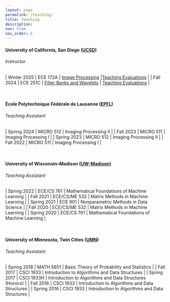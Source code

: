 ```yaml
---
layout: page
permalink: /teaching/
title: Teaching
description:
nav: true
nav_order: 6
---
```


#### University of California, San Diego ([UCSD](https://ucsd.edu/))

###### _Instructor_

| Winter 2025 | ECE 172A | [Image Processing](/172a/) |[Teaching Evaluations](/assets/pdf/evals/ece172a-wi25.pdf) |
| Fall 2024 | ECE 251C | [Filter Banks and Wavelets](/251c/) | [Teaching Evaluations](/assets/pdf/evals/ece251c-fa24.pdf) |

<br>

#### École Polytechnique Fédérale de Lausanne ([EPFL](https://www.epfl.ch/en/))

###### _Teaching Assistant_

| Spring 2024 | MICRO 512 | Imaging Processing II |
| Fall 2023 | MICRO 511 | Imaging Processing I |
| Spring 2023 | MICRO 512 | Imaging Processing II |
| Fall 2022 | MICRO 511 | Imaging Processing I |

<br>

#### University of Wisconsin&ndash;Madison ([UW&ndash;Madison](https://www.wisc.edu/))

###### _Teaching Assistant_

| Spring 2022 | ECE/CS 761 | Mathematical Foundations of Machine Learning |
| Fall 2021 | ECE/CS/ME 532 | Matrix Methods in Machine Learning |
| Spring 2021 | ECE 901 | Nonparametric Methods in Data Science |
| Fall 2020 | ECE/CS/ME 532 | Matrix Methods in Machine Learning |
| Spring 2020 | ECE/CS 761 | Mathematical Foundations of Machine Learning |

<br>

#### University of Minnesota, Twin Cities ([UMN](https://twin-cities.umn.edu/))

###### _Teaching Assistant_

| Spring 2018 | MATH 5651 | Basic Theory of Probability and Statistics |
| Fall 2017 | CSCI 1933 | Introduction to Algorithms and Data Structures |
| Spring 2017 | CSCI 1933H | Introduction to Algorithms and Data Structures (Honors) |
| Fall 2016 | CSCI 1933 | Introduction to Algorithms and Data Structures |
| Spring 2016 | CSCI 1933 | Introduction to Algorithms and Data Structures |
